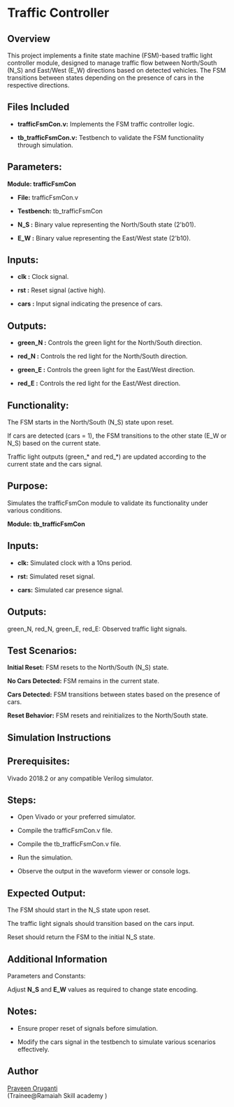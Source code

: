 # Traffic Controller

## Overview

This project implements a finite state machine (FSM)-based traffic light controller module, designed to manage traffic flow between North/South (N_S) and East/West (E_W) directions based on detected vehicles. The FSM transitions between states depending on the presence of cars in the respective directions.

## Files Included

- **trafficFsmCon.v:** Implements the FSM traffic controller logic.

- **tb_trafficFsmCon.v:** Testbench to validate the FSM functionality through simulation.

## Parameters:
**Module: trafficFsmCon**
- **File:** trafficFsmCon.v

- **Testbench:** tb_trafficFsmCon
- **N_S :** Binary value representing the North/South state (2'b01).

- **E_W :** Binary value representing the East/West state (2'b10).

## Inputs:

- **clk :** Clock signal.

- **rst :** Reset signal (active high).

- **cars :** Input signal indicating the presence of cars.

## Outputs:

- **green_N :** Controls the green light for the North/South direction.

- **red_N :** Controls the red light for the North/South direction.

- **green_E :** Controls the green light for the East/West direction.

- **red_E :** Controls the red light for the East/West direction.

## Functionality:

The FSM starts in the North/South (N_S) state upon reset.

If cars are detected (cars = 1), the FSM transitions to the other state (E_W or N_S) based on the current state.

Traffic light outputs (green_* and red_*) are updated according to the current state and the cars signal.

## Purpose:

Simulates the trafficFsmCon module to validate its functionality under various conditions.<br>

**Module: tb_trafficFsmCon**

## Inputs:

- **clk:** Simulated clock with a 10ns period.

- **rst:** Simulated reset signal.

- **cars:** Simulated car presence signal.

## Outputs:

green_N, red_N, green_E, red_E: Observed traffic light signals.

## Test Scenarios:

**Initial Reset:** FSM resets to the North/South (N_S) state.

**No Cars Detected:** FSM remains in the current state.

**Cars Detected:** FSM transitions between states based on the presence of cars.

**Reset Behavior:** FSM resets and reinitializes to the North/South state.

## Simulation Instructions

## Prerequisites:

Vivado 2018.2 or any compatible Verilog simulator.

## Steps:

- Open Vivado or your preferred simulator.

- Compile the trafficFsmCon.v file.

- Compile the tb_trafficFsmCon.v file.

- Run the simulation.

- Observe the output in the waveform viewer or console logs.

## Expected Output:

The FSM should start in the N_S state upon reset.

The traffic light signals should transition based on the cars input.

Reset should return the FSM to the initial N_S state.

## Additional Information

Parameters and Constants:

Adjust **N_S** and **E_W** values as required to change state encoding.

## Notes:

- Ensure proper reset of signals before simulation.

- Modify the cars signal in the testbench to simulate various scenarios effectively.



## Author
[Praveen Oruganti](https://github.com/Praveen-Oruganti)  
(Trainee@Ramaiah Skill academy )




